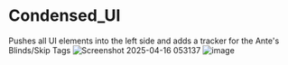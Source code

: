 # Condensed_UI

Pushes all UI elements into the left side and adds a tracker for the Ante's Blinds/Skip Tags
![Screenshot 2025-04-16 053137](https://github.com/user-attachments/assets/8c4d4964-1efa-4ed6-8d92-5cae90894944)
![image](https://github.com/user-attachments/assets/8e578865-d568-4666-9599-6a2e96c011c2)
